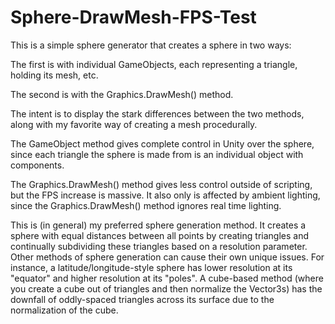 # Sphere-DrawMesh-FPS-Test

This is a simple sphere generator that creates a sphere in two ways:

The first is with individual GameObjects, each representing a triangle, holding its mesh, etc.

The second is with the Graphics.DrawMesh() method.

The intent is to display the stark differences between the two methods, along with my favorite way of creating a mesh procedurally.

The GameObject method gives complete control in Unity over the sphere, since each triangle the sphere is made from is an individual object with components.

The Graphics.DrawMesh() method gives less control outside of scripting, but the FPS increase is massive. It also only is affected by ambient lighting, since the Graphics.DrawMesh() method ignores real time lighting.

This is (in general) my preferred sphere generation method. It creates a sphere with equal distances between all points by creating triangles and continually subdividing these triangles based on a resolution parameter. Other methods of sphere generation can cause their own unique issues. For instance, a latitude/longitude-style sphere has lower resolution at its "equator" and higher resolution at its "poles". A cube-based method (where you create a cube out of triangles and then normalize the Vector3s) has the downfall of oddly-spaced triangles across its surface due to the normalization of the cube.
